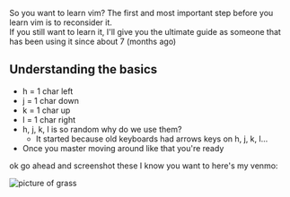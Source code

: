 So you want to learn vim?
The first and most important step before you learn vim is to reconsider it.  
If you still want to learn it, I'll give you the ultimate guide as someone that has been using it since about 7 (months ago) 
## Understanding the basics
- h = 1 char left
- j = 1 char down 
- k = 1 char up
- l = 1 char right
- h, j, k, l is so random why do we use them? 
    - It started because old keyboards had arrows keys on h, j, k, l...
- Once you master moving around like that you're ready 

ok go ahead and screenshot these I know you want to here's my venmo:


![picture of grass](/images/touch-grass.jpg)